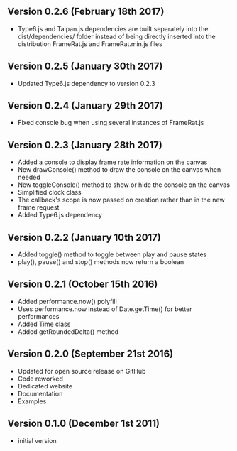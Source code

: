 Version 0.2.6 (February 18th 2017)
------------------------------
 * Type6.js and Taipan.js dependencies are built separately into the dist/dependencies/ folder instead of being directly inserted into the distribution FrameRat.js and FrameRat.min.js files

Version 0.2.5 (January 30th 2017)
------------------------------
 * Updated Type6.js dependency to version 0.2.3 

Version 0.2.4 (January 29th 2017)
------------------------------
 * Fixed console bug when using several instances of FrameRat.js

Version 0.2.3 (January 28th 2017)
------------------------------
 * Added a console to display frame rate information on the canvas
 * New drawConsole() method to draw the console on the canvas when needed 
 * New toggleConsole() method to show or hide the console on the canvas
 * Simplified clock class
 * The callback's scope is now passed on creation rather than in the new frame request
 * Added Type6.js dependency

Version 0.2.2 (January 10th 2017)
------------------------------
 * Added toggle() method to toggle between play and pause states
 * play(), pause() and stop() methods now return a boolean

Version 0.2.1 (October 15th 2016)
------------------------------
 * Added performance.now() polyfill
 * Uses performance.now instead of Date.getTime() for better performances
 * Added Time class
 * Added getRoundedDelta() method

Version 0.2.0 (September 21st 2016)
------------------------------
 * Updated for open source release on GitHub
 * Code reworked
 * Dedicated website
 * Documentation
 * Examples

Version 0.1.0 (December 1st 2011)
-----------------------------
 * initial version
